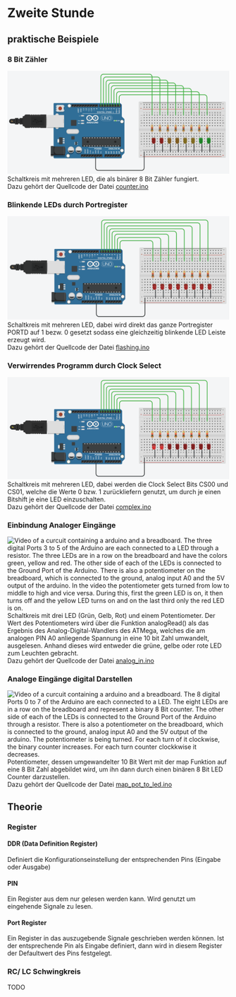 # Zweite Stunde

## praktische Beispiele

### 8 Bit Zähler

![Video of a curcuit containing a arduino and a breadboard. The 8 digital Ports 0 to 7 of the Arduino are each connected to a LED through a resistor. The eight LEDs are in a row on the breadboard. The other side of each of the LEDs is connected to the Ground Port of the Arduino. The eight LEDs display a eight Bit counter, counting from 00000000 to 11111111.](media/counting_LED.gif)  
Schaltkreis mit mehreren LED, die als binärer 8 Bit Zähler fungiert.  
Dazu gehört der Quellcode der Datei [counter.ino](src/counter/counter.ino)

### Blinkende LEDs durch Portregister

![Video of a curcuit containing a arduino and a breadboard. The 8 digital Ports 0 to 7 of the Arduino are each connected to a LED through a resistor. The eight LEDs are in a row on the breadboard. The other side of each of the LEDs is connected to the Ground Port of the Arduino. The LEDs turn alternate between on and off fastly and simultaneously.](media/flashing_LED.gif)  
Schaltkreis mit mehreren LED, dabei wird direkt das ganze Portregister PORTD auf 1 bezw. 0 gesetzt sodass eine gleichzeitig blinkende LED Leiste erzeugt wird.  
Dazu gehört der Quellcode der Datei [flashing.ino](src/flashing/flashing.ino)

### Verwirrendes Programm durch Clock Select

![Image of a curcuit containing a arduino and a breadboard. The 8 digital Ports 0 to 7 of the Arduino are each connected to a LED through a resistor. The eight LEDs are in a row on the breadboard. The other side of each of the LEDs is connected to the Ground Port of the Arduino. The two LEDs on the left are on, the rest is off.](media/complex_LED.png)  
Schaltkreis mit mehreren LED, dabei werden die Clock Select Bits CS00 und CS01, welche die Werte 0 bzw. 1 zurückliefern genutzt, um durch je einen Bitshift je eine LED einzuschalten.  
Dazu gehört der Quellcode der Datei [complex.ino](src/complex/complex.ino)  

### Einbindung Analoger Eingänge

![Video of a curcuit containing a arduino and a breadboard. The three digital Ports 3 to 5 of the Arduino are each connected to a LED through a resistor. The three LEDs are in a row on the breadboard and have the colors green, yellow and red. The other side of each of the LEDs is connected to the Ground Port of the Arduino. There is also a potentiometer on the breadboard, which is connected to the ground, analog input A0 and the 5V output of the arduino. In the video the potentiometer gets turned from low to middle to high and vice versa. During this, first the green LED is on, it then turns off and the yellow LED turns on and on the last third only the red LED is on.](media/analog_in_LED.gif)  
Schaltkreis mit drei LED (Grün, Gelb, Rot) und einem Potentiometer. Der Wert des Potentiometers wird über die Funktion analogRead() als das Ergebnis des Analog-Digital-Wandlers des ATMega, welches die am analogen PIN A0 anliegende Spannung in eine 10 bit Zahl umwandelt, ausgelesen. Anhand dieses wird entweder die grüne, gelbe oder rote LED zum Leuchten gebracht.  
Dazu gehört der Quellcode der Datei [analog_in.ino](src/analog_in/analog_in.ino)

### Analoge Eingänge digital Darstellen

![Video of a curcuit containing a arduino and a breadboard. The 8 digital Ports 0 to 7 of the Arduino are each connected to a LED. The eight LEDs are in a row on the breadboard and represent a binary 8 Bit counter. The other side of each of the LEDs is connected to the Ground Port of the Arduino through a resistor. There is also a potentiometer on the breadboard, which is connected to the ground, analog input A0 and the 5V output of the arduino. The potentiometer is being turned. For each turn of it clockwise, the binary counter increases. For each turn counter clockkwise it decreases.](media/map_pot_to_LED.gif)  
Potentiometer, dessen umgewandelter 10 Bit Wert mit der map Funktion auf eine 8 Bit Zahl abgebildet wird, um ihn dann durch einen binären 8 Bit LED Counter darzustellen.  
Dazu gehört der Quellcode der Datei [map_pot_to_led.ino](src/map_pot_to_led/map_pot_to_led.ino)

## Theorie

### Register

#### DDR (Data Definition Register)

Definiert die Konfigurationseinstellung der entsprechenden Pins (Eingabe oder Ausgabe)

#### PIN

Ein Register aus dem nur gelesen werden kann. Wird genutzt um eingehende Signale zu lesen.

#### Port Register

Ein Register in das auszugebende Signale geschrieben werden können. Ist der entsprechende Pin als Eingabe definiert, dann wird in diesem Register der Defaultwert des Pins festgelegt.

### RC/ LC Schwingkreis

TODO
